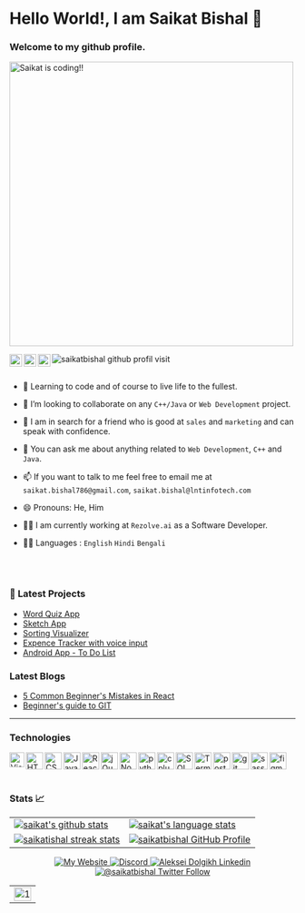 # Hello World!, I am Saikat Bishal 👋
### Welcome to my github profile.
<!-- https://external-content.duckduckgo.com/iu/?u=https%3A%2F%2Fi.pinimg.com%2Foriginals%2Fe4%2F26%2F70%2Fe426702edf874b181aced1e2fa5c6cde.gif&f=1&nofb=1&ipt=c11cd9f3980f78961bf2c7bb8948756156868e8bd5fb24cf5c5cc775d7bd83ee&ipo=images -->
<img src = "https://external-content.duckduckgo.com/iu/?u=https%3A%2F%2Fcdn.dribbble.com%2Fusers%2F416610%2Fscreenshots%2F4801105%2Fcoding_desk_flat_vector_ui_ux_design_illustration_motion_animation_gif2.gif&f=1&nofb=1&ipt=3f1dfffa3161a32a86116cdf1ec6c467b6220c5b52077b5d42dd3b8e6d67d482&ipo=images" width ="500px" alt ="Saikat is coding!!" align = "middle"></img>
<br />
<!-- ![](https://camo.githubusercontent.com/e95508d1d417e64aaa73df8f096ab766634ca921/68747470733a2f2f6b6f6d617265762e636f6d2f67687076632f3f757365726e616d653d7361696b617462697368616c266c6162656c3d50726f66696c652b56696577732b546f646179) -->

<img src="https://komarev.com/ghpvc/?username=saikatbishal&label=PEOPLE%20VISIT%20THIS%20PROFILE&color=blueviolet&style=flat-square" alt="saikatbishal github profil visit" />


<a href="https://open.spotify.com/user/gs664afjszbfev7wyf63xn9l8">
  <img align="left" alt="Saikat's Spotify" width="22px" src="https://play-lh.googleusercontent.com/UrY7BAZ-XfXGpfkeWg0zCCeo-7ras4DCoRalC_WXXWTK9q5b0Iw7B0YQMsVxZaNB7DM" />
<a href="https://www.hackerrank.com/bored_boy">
  <img align="left" alt="Saikat's HackerRank" width="22px" src="https://cdn.worldvectorlogo.com/logos/hackerrank.svg" /></a>
  
  <a href="https://leetcode.com/saikatbishal/">
  <img align="left" alt="Saikat's LeetCode" width="22px" src="https://cdn.iconscout.com/icon/free/png-64/leetcode-3628885-3030025.png" /></a>
<br/>
  <br/>
  
- 🌱 Learning to code and of course to live life to the fullest.

- 👯 I’m looking to collaborate on any `C++/Java` or `Web Development` project.

- 🤔 I am in search for a friend who is good at `sales` and `marketing` and can speak with confidence.

- 💬 You can ask me about anything related to `Web Development`, `C++` and `Java`.
      
      
- 📫 If you want to talk to me feel free to email me at `saikat.bishal786@gmail.com`, `saikat.bishal@lntinfotech.com`

- 😄 Pronouns:  He, Him

- 👨‍⚖️ I am currently working at `Rezolve.ai` as a Software Developer.
- 🙇‍♂️ Languages : `English` `Hindi` `Bengali`

<br />
<br />

### 📕 Latest Projects

<!-- PROJECT-LIST:START -->
- [Word Quiz App](https://visionary-bonbon-406fa0.netlify.app/)
- [Sketch App](https://sketch-it-up-saikatbishal.vercel.app/)
- [Sorting Visualizer](https://sorting-algo-saikat.herokuapp.com/)
- [Expence Tracker with voice input](https://exp-track-saikat.herokuapp.com/)
- [Android App - To Do List](https://github.com/saikatbishal/NEW-DO-IT-App)
<!-- PROJECT-LIST:END -->

### Latest Blogs
<!-- Blog: START -->
- [5 Common Beginner's Mistakes in React](https://saikatbishal.hashnode.dev/five-most-common-beginners-mistakes-in-reactjs)
- [Beginner's guide to GIT](https://saikatbishal.hashnode.dev/beginners-guide-to-using-git-like-a-pro)
---

### Technologies

<img align="left" alt="Visual Studio Code" width="26px" src="https://external-content.duckduckgo.com/iu/?u=https%3A%2F%2Fe1.pngegg.com%2Fpngimages%2F354%2F761%2Fpng-clipart-visual-studio-code-icon-redesign-for-macos-vscode-blue-and-white-logo.png&f=1&nofb=1&ipt=8f6f7ee51faf74bc0a3c8b108fa4121c3e4d35185fc25ffe86da63926d537555&ipo=images" />
<img align="left" alt="HTML5" width="30px" src="https://external-content.duckduckgo.com/iu/?u=https%3A%2F%2Flogodix.com%2Flogo%2F470388.png&f=1&nofb=1&ipt=0b8c727dab796792bf4088a666b7d3371727897bdca0f14fed0b1fad092331ff&ipo=images" />
<img align="left" alt="CSS3" width="30px" src="https://external-content.duckduckgo.com/iu/?u=http%3A%2F%2Fdevlup.com%2Fwp-content%2Fuploads%2F2013%2F07%2Fcss-logo.jpg&f=1&nofb=1&ipt=1448a0e8eedf2583678142f5cf52a06bbb8ab8a3a3cf4b445e2a309d829f25bc&ipo=images" />
<img align="left" alt="JavaScript" width="30px" src="https://external-content.duckduckgo.com/iu/?u=https%3A%2F%2Flogos-download.com%2Fwp-content%2Fuploads%2F2019%2F01%2FJavaScript_Logo.png&f=1&nofb=1&ipt=f04157e0a890896bcfb93b56759769f12d8c1956ca4ada4ba3d9648762f5a500&ipo=images" />

<img align="left" alt="React" width="30px" src="https://external-content.duckduckgo.com/iu/?u=https%3A%2F%2Fwww.pngfind.com%2Fpngs%2Fm%2F685-6854994_react-logo-no-background-hd-png-download.png&f=1&nofb=1&ipt=342bbf5c304b72665bc07b9a44f451c696c39582be5ff4fec9c3affcd8a33b88&ipo=images" />
<img align="left" alt="jQuery" width="30px" src="https://cdn3.iconfinder.com/data/icons/popular-services-brands/512/jquery-512.png" />
<img align="left" alt="Node.js" width="30px" src="https://external-content.duckduckgo.com/iu/?u=https%3A%2F%2Fwww.pngfind.com%2Fpngs%2Fm%2F683-6833893_node-js-logo-png-transparent-png.png&f=1&nofb=1&ipt=b29c17e9e51e4e598bb1295c472a19d85d815e38ccccf52aebb0210bd88012a1&ipo=images" />
<img align="left" alt="python" width="30px" src="https://external-content.duckduckgo.com/iu/?u=https%3A%2F%2Fres.cloudinary.com%2Fteepublic%2Fimage%2Fprivate%2Fs--TwCcIoc_--%2Ft_Resized%2520Artwork%2Fc_fit%2Cg_north_west%2Ch_954%2Cw_954%2Fco_000000%2Ce_outline%3A48%2Fco_000000%2Ce_outline%3Ainner_fill%3A48%2Fco_ffffff%2Ce_outline%3A48%2Fco_ffffff%2Ce_outline%3Ainner_fill%3A48%2Fco_bbbbbb%2Ce_outline%3A3%3A1000%2Fc_mpad%2Cg_center%2Ch_1260%2Cw_1260%2Fb_rgb%3Aeeeeee%2Fc_limit%2Cf_jpg%2Ch_630%2Cq_90%2Cw_630%2Fv1520050660%2Fproduction%2Fdesigns%2F2416585_0.jpg&f=1&nofb=1&ipt=c1c476f2a27bafee1a9251c856b3f27999be2124e514f416ba87dac738a49948&ipo=images" />
<img align="left" alt="c plus plus" width="30px" src="https://external-content.duckduckgo.com/iu/?u=https%3A%2F%2Fw7.pngwing.com%2Fpngs%2F46%2F626%2Fpng-transparent-c-logo-the-c-programming-language-computer-icons-computer-programming-source-code-programming-miscellaneous-template-blue.png&f=1&nofb=1&ipt=628bfd59bed4a26cdb46d06b4360ae70754dff8cf9ef26a9f572b90dc0772287&ipo=images" />
<img align="left" alt="SQL" width="30px" src="https://external-content.duckduckgo.com/iu/?u=https%3A%2F%2Fclipground.com%2Fimages%2Fsql-logo-clipart.jpg&f=1&nofb=1&ipt=1fb2702cf38adcb20da7df303a82795f5b864383abdc9afead7c925231bd3500&ipo=images" />
<img align="left" alt="Terminal" width="30px" src="https://external-content.duckduckgo.com/iu/?u=https%3A%2F%2Fraw.githubusercontent.com%2Fgithub%2Fexplore%2Fd92924b1d925bb134e308bd29c9de6c302ed3beb%2Ftopics%2Fterminal%2Fterminal.png&f=1&nofb=1&ipt=a62851261aa85eef3fb2ffde52649ebc6a4d83ac7a1f8be3a81560c8a0ec8702&ipo=images" href="https://docs.microsoft.com/en-us/powershell/scripting/install/installing-powershell-core-on-windows?view=powershell-7.1" />
<a href="https://www.figma.com/" target="_blank"> <img align "left" src="https://external-content.duckduckgo.com/iu/?u=http%3A%2F%2Fguiyuzhao.herokuapp.com%2Fassets%2Fimages%2Ffigma-logo.png&f=1&nofb=1&ipt=977e852f18389c302e1a8a58e88c1c538c47c6f7f7527489a4688a614591739f&ipo=images" alt="figma" width="30" height="30"/> </a> <a href="https://www.postgresql.org" target="_blank">
<a href="https://postman.com" target="_blank"> <img align="left" src="https://www.vectorlogo.zone/logos/getpostman/getpostman-icon.svg" alt="postman" width="30" height="30" margin ="10px"/> </a>
      <a href="https://git-scm.com/" target="_blank"> <img align ="left" src="https://www.vectorlogo.zone/logos/git-scm/git-scm-icon.svg" alt="git" width="30" height="30"/> </a>
 <a href = "https://sass-lang.com/" target ="_blank"> <img align ="left" src="https://www.svgrepo.com/show/374067/scss2.svg" alt="sass" width="30px" height="30px"/></a>
<br/>
<br/>

### Stats 📈
<table align="center" cellspacing="0" cellpadding="0" border="0">
   <tr>
    <td>
      <a href="https://github.com/saikatbishal" target="_blank">
        <img src="https://github-readme-stats.vercel.app/api?username=saikatbishal&show_icons=true&include_all_commits=true&theme=ayu-mirage&hide_border=true" alt="saikat's github stats">
      <a/>
    </td>
    <td>
      <a href="https://developer-resume-livid.vercel.app/" target="_blank">
        <img src="https://github-readme-stats.vercel.app/api/top-langs/?username=saikatbishal&theme=ayu-mirage&layout=compact&hide_border=true" alt="saikat's language stats">
      <a/>
    </td>
   </tr>
  <tr>
  <tr>
    <td>
      <a href="https://still-taiga-23032.herokuapp.com/" target="_blank">
        <img src="https://github-readme-streak-stats.herokuapp.com/?user=saikatbishal&theme=ayu-mirage&hide_border=true" alt="saikatishal streak stats">
      <a/>
    </td>
    <td>
      <a href="https://still-taiga-23032.herokuapp.com/" target="_blank">
        <img src="https://github-readme-stats.vercel.app/api/pin/?username=saikatbishal&repo=saikatbishal&theme=ayu-mirage&hide_border=true" alt="saikatbishal GitHub Profile">
      <a/>
    </td>
   </tr>
</table>
<p align="center">
  <a href="https://still-taiga-23032.herokuapp.com/" target="_blank">
    <img alt="My Website" src="https://img.shields.io/badge/Website%20resume%20of%20Saikat-FF6719?style=for-the-badge&logo=substack&logoColor=white">
   <a/>
  <a href="https://discord.gg/UMh8EASp7P" target="_blank">
    <img alt="Discord" src="https://img.shields.io/discord/826069747179061260?logo=discord&logoColor=white&style=for-the-badge">
   <a/>
  <a href="https://linkedin.com/in/saikat-bishal" target="_blank">
    <img alt="Aleksei Dolgikh Linkedin" src="https://img.shields.io/badge/LinkedIn-0077B5?style=for-the-badge&logo=linkedin&logoColor=white">
  <a/>
  <a href="https://twitter.com/thinwhiteframe" target="_blank">
    <img alt="@saikatbishal Twitter Follow" src="https://img.shields.io/twitter/follow/thinwhiteframe?style=social">
  <a/>
</p>
        <table>
  <tr>
    <td><img src="https://github-profile-summary-cards.vercel.app/api/cards/profile-details?username=saikatbishal&theme=monokai"  display=block width=100% height=auto  alt="1" ></td>
   </tr> 
   <tr>
      
  </td>
  </tr>
</table>
